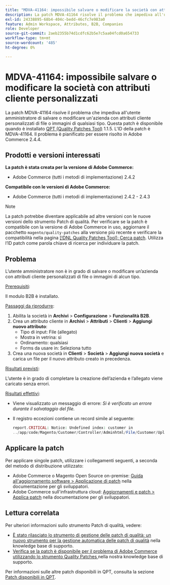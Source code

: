 ```yaml
---
title: "MDVA-41164: impossibile salvare o modificare la società con attributi cliente personalizzati"
description: La patch MDVA-41164 risolve il problema che impediva all'utente amministratore di salvare o modificare un'azienda con attributi cliente personalizzati di file o immagini di qualsiasi tipo. Questa patch è disponibile quando è installato [Quality Patches Tool (QPT)](/help/announcements/adobe-commerce-announcements/magento-quality-patches-released-new-tool-to-self-serve-quality-patches.md) 1.1.5. L'ID della patch è MDVA-41164. Il problema è pianificato per essere risolto in Adobe Commerce 2.4.4.
exl-id: 24338895-68b4-404c-bedd-46cfc7e983a0
feature: Admin Workspace, Attributes, B2B, Companies
role: Developer
source-git-commit: 2aeb2355b74d1cdfc62b5e7c5aa04fcd0a654733
workflow-type: tm+mt
source-wordcount: '485'
ht-degree: 0%

---
```


# MDVA-41164: impossibile salvare o modificare la società con attributi cliente personalizzati

La patch MDVA-41164 risolve il problema che impediva all&#39;utente amministratore di salvare o modificare un&#39;azienda con attributi cliente personalizzati di file o immagini di qualsiasi tipo. Questa patch è disponibile quando è installato [QPT (Quality Patches Tool)](/help/announcements/adobe-commerce-announcements/magento-quality-patches-released-new-tool-to-self-serve-quality-patches.md) 1.1.5. L&#39;ID della patch è MDVA-41164. Il problema è pianificato per essere risolto in Adobe Commerce 2.4.4.

## Prodotti e versioni interessati

**La patch è stata creata per la versione di Adobe Commerce:**

* Adobe Commerce (tutti i metodi di implementazione) 2.4.2

**Compatibile con le versioni di Adobe Commerce:**

* Adobe Commerce (tutti i metodi di implementazione) 2.4.2 - 2.4.3

>[!NOTE]
>
>La patch potrebbe diventare applicabile ad altre versioni con le nuove versioni dello strumento Patch di qualità. Per verificare se la patch è compatibile con la versione di Adobe Commerce in uso, aggiornare il pacchetto `magento/quality-patches` alla versione più recente e verificare la compatibilità nella pagina [[!DNL Quality Patches Tool]: Cerca patch](https://experienceleague.adobe.com/tools/commerce-quality-patches/index.html). Utilizza l’ID patch come parola chiave di ricerca per individuare la patch.

## Problema

L’utente amministratore non è in grado di salvare o modificare un’azienda con attributi cliente personalizzati di file o immagini di alcun tipo.

<u>Prerequisiti</u>:

Il modulo B2B è installato.

<u>Passaggi da riprodurre</u>:

1. Abilita la società in **Archivi** > **Configurazione** > **Funzionalità B2B**.
1. Crea un attributo cliente in **Archivi** > **Attributi** > **Clienti** > **Aggiungi nuovo attributo**:
   * Tipo di input: File (allegato)
   * Mostra in vetrina: sì
   * Ordinamento: qualsiasi
   * Forms da usare in: Seleziona tutto
1. Crea una nuova società in **Clienti** > **Società** > **Aggiungi nuova società** e carica un file per il nuovo attributo creato in precedenza.

<u>Risultati previsti</u>:

L’utente è in grado di completare la creazione dell’azienda e l’allegato viene caricato senza errori.

<u>Risultati effettivi</u>:

* Viene visualizzato un messaggio di errore: *Si è verificato un errore durante il salvataggio del file.*
* Il registro eccezioni contiene un record simile al seguente:

  ```php
  report.CRITICAL: Notice: Undefined index: customer in
  ../app/code/Magento/Customer/Controller/Adminhtml/File/Customer/Upload.php on line 69
  ```

## Applicare la patch

Per applicare singole patch, utilizzare i collegamenti seguenti, a seconda del metodo di distribuzione utilizzato:

* Adobe Commerce o Magento Open Source on-premise: [Guida all&#39;aggiornamento software > Applicazione di patch](https://experienceleague.adobe.com/en/docs/commerce-operations/tools/quality-patches-tool/usage) nella documentazione per gli sviluppatori.
* Adobe Commerce sull&#39;infrastruttura cloud: [Aggiornamenti e patch > Applica patch](https://experienceleague.adobe.com/en/docs/commerce-cloud-service/user-guide/develop/upgrade/apply-patches) nella documentazione per gli sviluppatori.

## Lettura correlata

Per ulteriori informazioni sullo strumento Patch di qualità, vedere:

* [È stato rilasciato lo strumento di gestione delle patch di qualità: un nuovo strumento per la gestione automatica delle patch di qualità](/help/announcements/adobe-commerce-announcements/magento-quality-patches-released-new-tool-to-self-serve-quality-patches.md) nella knowledge base di supporto.
* [Verifica se la patch è disponibile per il problema di Adobe Commerce utilizzando lo strumento Quality Patches ](/help/support-tools/patches-available-in-qpt-tool/check-patch-for-magento-issue-with-magento-quality-patches.md) nella nostra knowledge base di supporto.

Per informazioni sulle altre patch disponibili in QPT, consulta la sezione [Patch disponibili in QPT](https://support.magento.com/hc/en-us/sections/360010506631-Patches-available-in-MQP-tool-).
